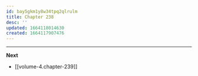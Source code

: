 ```yaml
---
id: bay5gkm1y8w34tpq2qlrulm
title: Chapter 238
desc: ''
updated: 1664118014630
created: 1664117907476
---
```




____

**Next**
* [[volume-4.chapter-239]]
